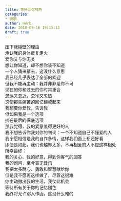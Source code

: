 ```yaml
---  
title: 等待回忆褪色  
categories:  
- 诗歌  
author: Herb  
date: 2018-09-16 19:15:13  
draft: true
---  
```

压下我碰壁的理由  
承认我的身体反复走火  
爱你又与你无关  
想让你知道，却不想你装不知道  
一个人猜来猜去，这没什么意思    
我已经几乎表达了全部的欢迎  
但我不能再主动：我并非非爱你不可  
现在的你和过去的你时常重合  
忽远又忽近，忽冷又忽热  
这使那些痛苦的回忆翻腾起来    
我想要你爱我，告诉我  
但如果我是一个选项  
排在最后的保底选项  
那我觉得，我的爱意值得更好的人  
我不想告诉你我对你的判词：一个不知道自己不懂爱的人    
我宁愿相信是我的自作多情，这样我们面上都还好看  
即便是如此，我们也越界太多，不再相爱的人不应这样相处  
所幸最终：  
我的关心、我的好意，得到你客气的回答  
我的询问，至今杳无音讯    
我把太多耐心、勇敢和智慧献给你  
但是我不愿再这样做了，尽管这很难  
你主动撤出我的生活，我仗此机会  
等待所有关于你的记忆褪色  
我终将允许别人作画，这没什么难的  
